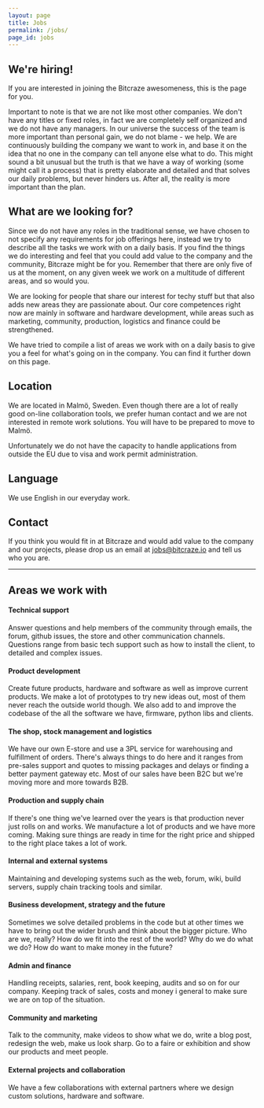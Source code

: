 ```yaml
---
layout: page
title: Jobs
permalink: /jobs/
page_id: jobs
---
```


## We're hiring!

If you are interested in joining the Bitcraze awesomeness, this is the page for you.

Important to note is that we are not like most other companies. 
We don't have any titles or fixed roles, in fact we are completely
self organized and we do not have any managers. In our universe the success of
the team is more important than personal gain, we do not blame - we help. We are
continuously building the company we want to work in, and base it on the idea that
no one in the company can tell anyone else what to do. This might sound a bit
unusual but the truth is that we have a way of working (some might call it a 
process) that is pretty elaborate and detailed and that solves our daily 
problems, but never hinders us. After all, the reality is more important than the plan. 

## What are we looking for?
Since we do not have any roles in the traditional sense, we have chosen to not
specify any requirements for job offerings here, instead we try to describe all
the tasks we work with on a daily basis. If you find the things we do interesting 
and feel that you could add value to the company and the community, Bitcraze might be for you. 
Remember that there are only five of us at the moment, on any given week we work
on a multitude of different areas, and so would you. 

We are looking for people that share our interest for techy stuff but that also 
adds new areas they are passionate about. Our core competences right now are 
mainly in software and hardware development, while areas such as marketing, community, 
production, logistics and finance could be strengthened.   

We have tried to compile a list of areas we work with on a daily basis to give
you a feel for what's going on in the company. You can find it further down on 
this page.   

## Location
We are located in Malmö, Sweden. Even though there are a lot of really good 
on-line collaboration tools, we prefer human contact and we are not interested in remote
work solutions. You will have to be prepared to move to Malmö.

Unfortunately we do not have the capacity to handle applications from outside
the EU due to visa and work permit administration.

## Language
We use English in our everyday work.

## Contact
If you think you would fit in at Bitcraze and would add value to the company
and our projects, please drop us an email at jobs@bitcraze.io and tell us who 
you are.

---

## Areas we work with 

#### Technical support
Answer questions and help members of the community through emails, the forum, 
github issues, the store and other communication channels. Questions range from
basic tech support such as how to install the client, to detailed and 
complex issues.    

#### Product development
Create future products, hardware and software as well as improve current 
products. We make a lot of prototypes to try new ideas out, most of 
them never reach the outside world though. We also add to and improve the codebase 
of the all the software we have, firmware, python libs and clients.  

#### The shop, stock management and logistics
We have our own E-store and use a 3PL service for warehousing and fulfillment 
of orders. There's always things to do here and it 
ranges from pre-sales support and quotes to missing packages and delays or finding
a better payment gateway etc. Most of our sales have been B2C but we're moving more 
and more towards B2B.

#### Production and supply chain
If there's one thing we've learned over the years is that production never just 
rolls on and works. We manufacture a lot of products and we have more coming. 
Making sure things are ready in time for the right price and shipped to the 
right place takes a lot of work.

#### Internal and external systems
Maintaining and developing systems such as the web, forum, wiki, build servers,
supply chain tracking tools and similar. 

#### Business development, strategy and the future
Sometimes we solve detailed problems in the code but at other times we have to bring
out the wider brush and think about the bigger picture. Who are we, really? 
How do we fit into the rest of the world? Why do we do what we do? How do want
to make money in the future? 

#### Admin and finance
Handling receipts, salaries, rent, book keeping, audits and so on for our company. 
Keeping track of sales, costs and money i general to make sure we are on top of 
the situation.

#### Community and marketing
Talk to the community, make videos to show what we do, write a blog post, 
redesign the web, make us look sharp. Go to a faire or exhibition
and show our products and meet people.

#### External projects and collaboration  
We have a few collaborations with external partners where we design custom
solutions, hardware and software. 
  
